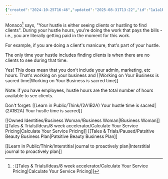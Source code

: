 ```yaml
---
{"created":"2024-10-25T16:46","updated":"2025-08-31T13:22","id":"1a1a1b1a1","dg-permalink":"1a1a1b1a1-hustle-time-available","dg-publish":true,"dg-path":"Think/Your Hustle Time is for clients.md","permalink":"/1a1a1b1a1-hustle-time-available/","dgPassFrontmatter":true,"noteIcon":"1"}
---
```


Monaco[^Pricing] says, "Your hustle is either seeing clients or hustling to find clients". During your hustle hours, you're doing the work that pays the bills - i.e., you are literally getting paid in the moment for this work. 

For example, if you are doing a client's manicure, that's part of your hustle. 

The only time your hustle includes finding clients is when there are no clients to see during that time. 

Yes! This does mean that you don't include your admin, marketing, etc hours. That's working on your business and [[Working on Your Business is sacred time\|Working on Your Business is sacred time]]

Note: if you have employees, hustle hours are the total number of hours available to see clients. 

Don't forget: [[Learn in Public/Think/(2A1B2A) Your hustle time is sacred\|(2A1B2A) Your hustle time is sacred]]

[^Pricing]:: [[Tales & Trials/Ideas/8 week accelerator/Calculate Your Service Pricing\|Calculate Your Service Pricing]]

[[Owned Identities/Business Woman/!Business Woman\|!Business Woman]]
[[Tales & Trials/Ideas/8 week accelerator/Calculate Your Service Pricing\|Calculate Your Service Pricing]]
[[Tales & Trials/Paused/Patsitive Beauty Business Plan\|Patsitive Beauty Business Plan]]

[[Learn in Public/Think/Interstitial journal to proactively plan\|Interstitial journal to proactively plan]]